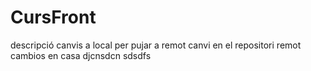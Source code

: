 # CursFront
descripció
canvis a local per pujar a remot
canvi en el repositori remot
cambios en casa
djcnsdcn
sdsdfs
